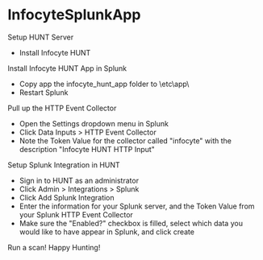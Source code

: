 # InfocyteSplunkApp
Setup HUNT Server
 - Install Infocyte HUNT
 
Install Infocyte HUNT App in Splunk 
 - Copy app the infocyte_hunt_app folder to <Splunk installation directory>\etc\app\
 - Restart Splunk
 
Pull up the HTTP Event Collector 
 - Open the Settings dropdown menu in Splunk
 - Click Data Inputs > HTTP Event Collector
 - Note the Token Value for the collector called "infocyte" with the description "Infocyte HUNT HTTP Input"
 
Setup Splunk Integration in HUNT
 - Sign in to HUNT as an administrator
 - Click Admin > Integrations > Splunk
 - Click Add Splunk Integration
 - Enter the information for your Splunk server, and the Token Value from your Splunk HTTP Event Collector
 - Make sure the "Enabled?" checkbox is filled, select which data you would like to have appear in Splunk, and click create

Run a scan! Happy Hunting!
